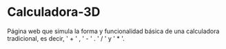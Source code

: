 # Calculadora-3D
Página web que simula la forma y funcionalidad básica de una calculadora tradicional, es decir, ' + ' ,  ' - ' .  ' / '  y ' * '.
